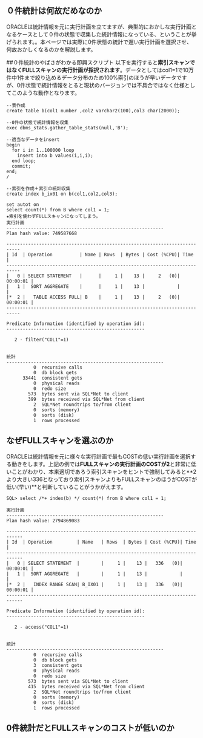 ## ０件統計は何故だめなのか

ORACLEは統計情報を元に実行計画を立てますが、典型的におかしな実行計画となるケースとして０件の状態で収集した統計情報になっている、ということが挙げられます。。本ページでは実際に0件状態の統計で遅い実行計画を選択させ、何故おかしくなるのかを解説します。


##０件統計のやばさがわかる即興スクリプト
以下を実行すると**索引スキャンではなくFULLスキャンの実行計画が採択されます**。データとしてはcol1=1で10万件中1件まで絞り込めるデータ分布のため100%索引のほうが早いデータですが、0件状態で統計情報をとると現状のバージョンでは不具合ではなく仕様としてこのような動作となります。

    --表作成
    create table b(col1 number ,col2 varchar2(100),col3 char(2000));
    
    --0件の状態で統計情報を収集
    exec dbms_stats.gather_table_stats(null,'B');
    
    --適当なデータをinsert
    begin
      for i in 1..100000 loop
        insert into b values(i,i,i);
      end loop;
      commit;
    end;
    /
    
    --索引を作成＋索引の統計収集
    create index b_ix01 on b(col1,col2,col3);
    
    set autot on
    select count(*) from B where col1 = 1;
    ★索引を使わずFULLスキャンになってしまう。
    実行計画
    ----------------------------------------------------------
    Plan hash value: 749587668
    
    ---------------------------------------------------------------------------
    | Id  | Operation          | Name | Rows  | Bytes | Cost (%CPU)| Time     |
    ---------------------------------------------------------------------------
    |   0 | SELECT STATEMENT   |      |     1 |    13 |     2   (0)| 00:00:01 |
    |   1 |  SORT AGGREGATE    |      |     1 |    13 |            |          |
    |*  2 |   TABLE ACCESS FULL| B    |     1 |    13 |     2   (0)| 00:00:01 |
    ---------------------------------------------------------------------------
    
    Predicate Information (identified by operation id):
    ---------------------------------------------------
    
       2 - filter("COL1"=1)
    
    
    統計
    ----------------------------------------------------------
              0  recursive calls
              0  db block gets
          33441  consistent gets
              0  physical reads
              0  redo size
            573  bytes sent via SQL*Net to client
            399  bytes received via SQL*Net from client
              2  SQL*Net roundtrips to/from client
              0  sorts (memory)
              0  sorts (disk)
              1  rows processed

## なぜFULLスキャンを選ぶのか

ORACLEは統計情報を元に様々な実行計画で最もCOSTの低い実行計画を選択する動きをします。上記の例では**FULLスキャンの実行計画のCOSTが2**と非常に低いことがわかり、本来適切であろう索引スキャンをヒントで強制してみると**2より大きい336となっており索引スキャンよりもFULLスキャンのほうがCOSTが低い(早い)**と判断していることがうかがえます。

    SQL> select /*+ index(b) */ count(*) from B where col1 = 1;
    
    実行計画
    ----------------------------------------------------------
    Plan hash value: 2794869083
    
    ----------------------------------------------------------------------------
    | Id  | Operation         | Name   | Rows  | Bytes | Cost (%CPU)| Time     |
    ----------------------------------------------------------------------------
    |   0 | SELECT STATEMENT  |        |     1 |    13 |   336   (0)| 00:00:01 |
    |   1 |  SORT AGGREGATE   |        |     1 |    13 |            |          |
    |*  2 |   INDEX RANGE SCAN| B_IX01 |     1 |    13 |   336   (0)| 00:00:01 |
    ----------------------------------------------------------------------------
    
    Predicate Information (identified by operation id):
    ---------------------------------------------------
    
       2 - access("COL1"=1)
    
    
    統計
    ----------------------------------------------------------
              0  recursive calls
              0  db block gets
              3  consistent gets
              0  physical reads
              0  redo size
            573  bytes sent via SQL*Net to client
            415  bytes received via SQL*Net from client
              2  SQL*Net roundtrips to/from client
              0  sorts (memory)
              0  sorts (disk)
              1  rows processed

## 0件統計だとFULLスキャンのコストが低いのか


<!--stackedit_data:
eyJoaXN0b3J5IjpbMTA3MTkxMTg1MywxMzQzMjU5MzQ1XX0=
-->